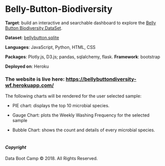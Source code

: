 # Belly-Button-Biodiversity

**Target**: build an interactive  and searchable dashboard to explore the [Belly Button Biodiversity DataSet](http://robdunnlab.com/projects/belly-button-biodiversity/).

**Dataset**: [bellybutton.sqlite](db/bellybutton.sqlite)

**Languages**: JavaScript, Python, HTML, CSS

**Packages**: Plotly.js, D3.js; pandas, sqlalchemy, flask.   **Framework**: bootstrap

**Deployed on**: Heroku

### The website is live here: https://bellybuttondiversity-wf.herokuapp.com/

The following charts will be rendered for the user selected sample:

* PIE chart: displays the top 10 microbial species.

* Gauge Chart: plots the Weekly Washing Frequency for the selected sample

* Bubble Chart: shows the count and details of every microbial species.


#
#### *Copyright*

Data Boot Camp © 2018. All Rights Reserved.
